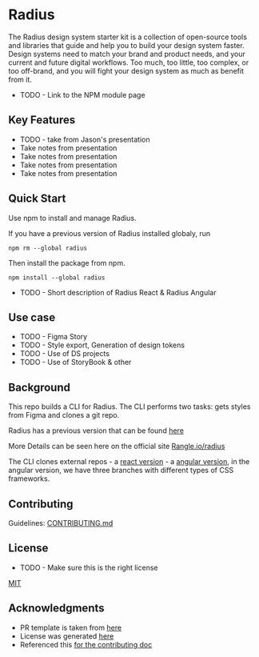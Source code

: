 # Radius #
The Radius design system starter kit is a collection of open-source tools and libraries that guide and help you to build your design system faster. Design systems need to match your brand and product needs, and your current and future digital workflows. Too much, too little, too complex, or too off-brand, and you will fight your design system as much as benefit from it.

- TODO - Link to the NPM module page

## Key Features ##
 - TODO - take from Jason's presentation
 - Take notes from presentation
 - Take notes from presentation
 - Take notes from presentation
 - Take notes from presentation

## Quick Start ##
Use npm to install and manage Radius.

If you have a previous version of Radius installed globaly, run 

    npm rm --global radius

Then install the package from npm.

    npm install --global radius

- TODO - Short description of Radius React & Radius Angular

## Use case ##
- TODO - Figma Story
- TODO - Style export, Generation of design tokens
- TODO - Use of DS projects
- TODO - Use of StoryBook & other 

## Background ##
This repo builds a CLI for Radius. The CLI performs two tasks: gets styles from Figma and clones a git repo.

Radius has a previous version that can be found [here](https://github.com/rangle/radius)

More Details can be seen here on the official site [Rangle.io/radius](https://rangle.io/radius/)

The CLI clones external repos -  a [react version](https://github.com/rangle/radius) - a [angular version](https://github.com/rangle/radius-angular), in the angular version, we have three branches with different types of CSS frameworks.

## Contributing ##
Guidelines: [CONTRIBUTING.md](./CONTRIBUTING.md)  

## License ##
- TODO - Make sure this is the right license

[MIT](./LICENSE)



## Acknowledgments ##
 - PR template is taken from [here](https://embeddedartistry.com/blog/2017/08/04/a-github-pull-request-template-for-your-projects/)
 - License was generated [here](https://choosealicense.com/licenses/mit/)
 - Referenced this [for the contributing doc](https://gist.github.com/briandk/3d2e8b3ec8daf5a27a62)


